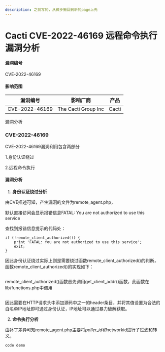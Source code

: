 ```yaml
---
description: 之前写的，从微步搬回到新的page上先
---
```


# Cacti CVE-2022-46169 远程命令执行漏洞分析

#### 漏洞编号

CVE-2022-46169

#### 影响范围

| 漏洞编号           | 影响厂商                | 产品    |
| -------------- | ------------------- | ----- |
| CVE-2022-46169 | The Cacti Group Inc | Cacti |



漏洞分析

### **CVE-2022-46169**

CVE-2022-46169漏洞利用包含两部分

1.身份认证绕过

2.远程命令执行

#### **漏洞分析**

1. **身份认证绕过分析**

由CVE描述可知，产生漏洞的文件为remote\_agent.php，

默认直接访问会显示报错信息FATAL: You are not authorized to use this service

查找到报错信息提示的代码处：

```
if (!remote_client_authorized()) {
    print 'FATAL: You are not authorized to use this service';
    exit;
}
```

因此身份认证绕过实际上则是需要绕过函数remote\_client\_authorized()的判断，函数remote\_client\_authorized()的实现如下：

<figure><img src="https://img.threatbook.com/b96624800e81a44be7910c516a2eddc6299e1254c00548c55c7adaa31ad11857.png" alt=""><figcaption></figcaption></figure>

remote\_client\_authorized()函数首先调用get\_client\_addr()函数，此函数在lib/functions.php中调用

<figure><img src="https://img.threatbook.com/d58e1c4452dcc7029ec2386950f5a05f981d3b1476df6e3e90db32f5c533aa15.png" alt=""><figcaption></figcaption></figure>

因此需要在HTTP请求头中添加源码中之一的header条目，并将其值设置为合法的白名单IP地址即可通过身份认证，IP地址可以通过暴力破解获取。

2. **命令执行分析**

由补丁差异可知remote\_agent.php主要将$poller\_id和$networkid进行了过滤和转义。





```
code demo
```

